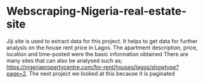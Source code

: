 # Webscraping-Nigeria-real-estate-site
Jiji site is used to extract data for this project. It helps to get data for further analysis on the house rent price in Lagos. The apartment description, price, location and time-posted were the basic information obtained
There are many sites that can also be analysed such as; https://nigeriapropertycentre.com/for-rent/houses/lagos/showtype?page=2.
The next project we looked at this because it is paginated

